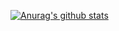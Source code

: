 [![Anurag's github stats](https://github-readme-stats.vercel.app/api?username=BrunuhVille)](https://github.com/anuraghazra/github-readme-stats?theme=dark)
